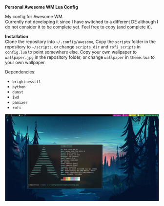 **Personal Awesome WM Lua Config**  

My config for Awesome WM.  
Currently not developing it since I have switched to a different DE
although I do not consider it to be complete yet.
Feel free to copy (and complete it).

**Installation**  
Clone the repository into `~/.config/awesome`,
Copy the `scripts` folder in the repository to `~/scripts`,
or change `scripts_dir` and `rofi_scripts` in `config.lua` to point somewhere else.
Copy your own wallpaper to `wallpaper.jpg` in the repository folder,
or change `wallpaper` in `theme.lua` to your own wallpaper.

Dependencies:
- `brightnessctl`
- `python`
- `dunst`
- `iwd`
- `pamixer`
- `rofi`

![desktop sample image](samples/desktop.png)